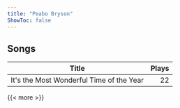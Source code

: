 ```yaml
---
title: "Peabo Bryson"
ShowToc: false
---
```


## Songs
Title | Plays 
----- | -----: 
It's the Most Wonderful Time of the Year | 22

{{< more >}}